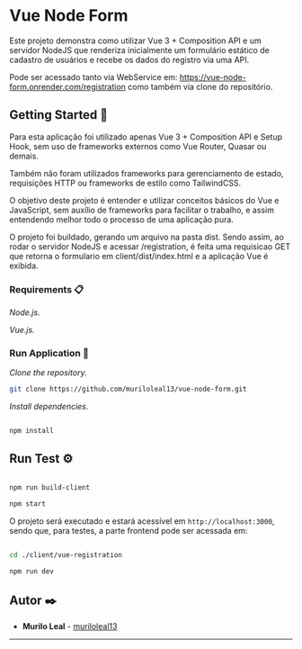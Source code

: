 # Vue Node Form

Este projeto demonstra como utilizar Vue 3 + Composition API e um servidor NodeJS que renderiza inicialmente um formulário estático de cadastro de usuários e recebe os dados do registro via uma API.

Pode ser acessado tanto via WebService em: https://vue-node-form.onrender.com/registration como também via clone do repositório.

## Getting Started 🚀

Para esta aplicação foi utilizado apenas Vue 3 + Composition API e Setup Hook, sem uso de frameworks externos como Vue Router, Quasar ou demais.

Também não foram utilizados frameworks para gerenciamento de estado, requisições HTTP ou frameworks de estilo como TailwindCSS.

O objetivo deste projeto é entender e utilizar conceitos básicos do Vue e JavaScript, sem auxílio de frameworks para facilitar o trabalho, e assim entendendo melhor todo o processo de uma aplicação pura.

O projeto foi buildado, gerando um arquivo na pasta dist. Sendo assim, ao rodar o servidor NodeJS e acessar /registration, é feita uma requisicao GET que retorna o formulario em client/dist/index.html e a aplicação Vue é exibida.

### Requirements 📋

_Node.js._

_Vue.js._

### Run Application 🔧

_Clone the repository._

```sh
git clone https://github.com/muriloleal13/vue-node-form.git
```

_Install dependencies._

```sh

npm install

```

## Run Test ⚙️

```sh

npm run build-client

npm start

```

O projeto será executado e estará acessível em `http://localhost:3000`, sendo que, para testes, a parte frontend pode ser acessada em:

```sh

cd ./client/vue-registration

npm run dev

```

## Autor ✒️

- **Murilo Leal** - [muriloleal13](https://github.com/muriloleal13)

---
